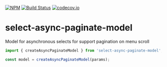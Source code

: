 [![NPM](https://img.shields.io/npm/v/select-async-paginate-model.svg)](https://www.npmjs.com/package/select-async-paginate-model)
[![Build Status](https://img.shields.io/travis/vtaits/react-select-async-paginate.svg?style=flat)](https://travis-ci.org/vtaits/react-select-async-paginate)
[![codecov.io](https://codecov.io/gh/vtaits/react-select-async-paginate/branch/master/graph/badge.svg)](https://codecov.io/gh/vtaits/react-select-async-paginate)

# select-async-paginate-model

Model for asynchronous selects for support pagination on menu scroll

```typescript
import { createAsyncPaginateModel } from 'select-async-paginate-model';

const model = createAsyncPaginateModel(params);
```
